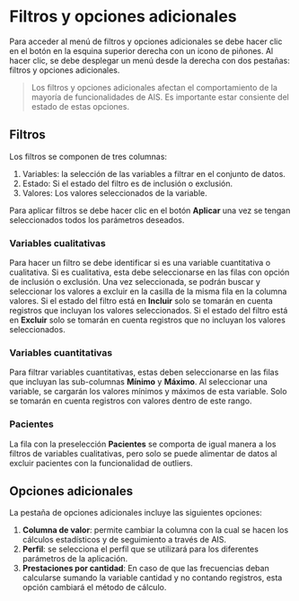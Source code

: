 # Filtros y opciones adicionales

Para acceder al menú de filtros y opciones adicionales se debe hacer clic
en el botón en la esquina superior derecha con un icono de piñones. Al hacer
clic, se debe desplegar un menú desde la derecha con dos pestañas: filtros y
opciones adicionales.

> Los filtros y opciones adicionales afectan el comportamiento de la mayoría de
> funcionalidades de AIS. Es importante estar consiente del estado de estas
> opciones.

## Filtros

Los filtros se componen de tres columnas:

1. Variables: la selección de las variables a filtrar en el conjunto de datos.
2. Estado: Si el estado del filtro es de inclusión o exclusión.
3. Valores: Los valores seleccionados de la variable.

Para aplicar filtros se debe hacer clic en el botón **Aplicar** una vez se
tengan seleccionados todos los parámetros deseados.

### Variables cualitativas

Para hacer un filtro se debe identificar si es una variable cuantitativa o
cualitativa. Si es cualitativa, esta debe seleccionarse en las filas con
opción de inclusión o exclusión. Una vez seleccionada, se podrán buscar y
seleccionar los valores a excluir en la casilla de la misma fila en la columna
valores. Si el estado del filtro está en **Incluir** solo se tomarán en cuenta
registros que incluyan los valores seleccionados. Si el estado del filtro está
en **Excluir** solo se tomarán en cuenta registros que no incluyan los valores
seleccionados.

### Variables cuantitativas

Para filtrar variables cuantitativas, estas deben seleccionarse en las filas
que incluyan las sub-columnas **Mínimo** y **Máximo**. Al seleccionar una
variable, se cargarán los valores mínimos y máximos de esta variable. Solo se
tomarán en cuenta registros con valores dentro de este rango.

### Pacientes

La fila con la preselección **Pacientes** se comporta de igual manera a los
filtros de variables cualitativas, pero solo se puede alimentar de datos al
excluir pacientes con la funcionalidad de outliers.

## Opciones adicionales

La pestaña de opciones adicionales incluye las siguientes opciones:

1. **Columna de valor**: permite cambiar la columna con la cual se hacen los
cálculos estadísticos y de seguimiento a través de AIS.
2. **Perfil**: se selecciona el perfil que se utilizará para los diferentes
parámetros de la aplicación.
3. **Prestaciones por cantidad**: En caso de que las frecuencias deban
calcularse sumando la variable cantidad y no contando registros, esta opción
cambiará el método de cálculo.

